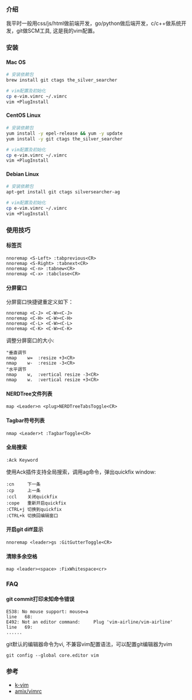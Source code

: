 ### 介绍

我平时一般用css/js/html做前端开发，go/python做后端开发，c/c++做系统开发，git做SCM工具, 这是我的vim配置。

### 安装

#### Mac OS

```sh
# 安装依赖包
brew install git ctags the_silver_searcher

# vim配置及初始化
cp e-vim.vimrc ~/.vimrc
vim +PlugInstall
```
#### CentOS Linux

```sh
# 安装依赖包
yum install -y epel-release && yum -y update
yum install -y git ctags the_silver_searcher

# vim配置及初始化
cp e-vim.vimrc ~/.vimrc
vim +PlugInstall
```
#### Debian Linux

```sh
# 安装依赖包
apt-get install git ctags silversearcher-ag

# vim配置及初始化
cp e-vim.vimrc ~/.vimrc
vim +PlugInstall
```

### 使用技巧

#### 标签页
```
nnoremap <S-Left> :tabprevious<CR>
nnoremap <S-Right> :tabnext<CR>
nnoremap <C-n> :tabnew<CR>
nnoremap <C-x> :tabclose<CR>
```

#### 分屏窗口

分屏窗口快捷键重定义如下：
```
nnoremap <C-J> <C-W><C-J>
nnoremap <C-H> <C-W><C-H>
nnoremap <C-L> <C-W><C-L>
nnoremap <C-K> <C-W><C-K>
```
调整分屏窗口的大小:
```
"垂直调节
nmap    w=  :resize +3<CR>
nmap    w-  :resize -3<CR>
"水平调节
nmap    w,  :vertical resize -3<CR>
nmap    w.  :vertical resize +3<CR>
```

#### NERDTree文件列表

```
map <Leader>n <plug>NERDTreeTabsToggle<CR>
```

#### Tagbar符号列表
```
nmap <Leader>t :TagbarToggle<CR>
```

#### 全局搜索
```
:Ack Keyword
```
使用Ack插件支持全局搜索，调用ag命令，弹出quickfix window:

```
:cn     下一条
:cp     上一条
:ccl    关闭quickfix
:cope   重新开启quickfix
:CTRL+j 切换到quickfix
:CTRL+k 切换回编辑窗口
```

#### 开启git diff显示
```
nnoremap <leader>gs :GitGutterToggle<CR>
```

#### 清除多余空格

```
map <leader><space> :FixWhitespace<cr>
```

### FAQ

#### git commit打印未知命令错误

```
E538: No mouse support: mouse=a
line   68:
E492: Not an editor command:     Plug 'vim-airline/vim-airline'
line   69:
......
```

git默认的编辑器命令为vi, 不兼容vim配置语法，可以配置git编辑器为vim
```
git config --global core.editor vim

```

### 参考
- [k-vim](https://github.com/wklken/k-vim)
- [amix/vimrc](https://github.com/amix/vimrc)
